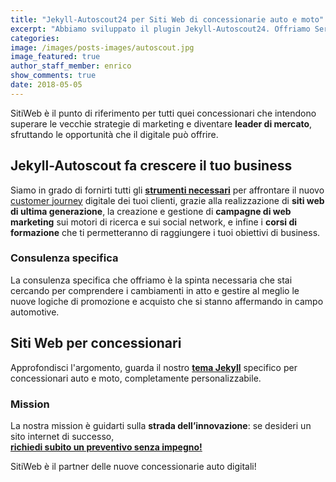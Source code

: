 ```yaml
---
title: "Jekyll-Autoscout24 per Siti Web di concessionarie auto e moto"
excerpt: "Abbiamo sviluppato il plugin Jekyll-Autoscout24. Offriamo Servizi Web per Concessionari Auto e Moto: configuratore auto, marketing, advertising per vendita automobili."
categories:
image: /images/posts-images/autoscout.jpg
image_featured: true
author_staff_member: enrico
show_comments: true
date: 2018-05-05
---
```



SitiWeb è il punto di riferimento per tutti quei concessionari che intendono superare le vecchie strategie di marketing e diventare **leader di mercato**, sfruttando le opportunità che il digitale può offrire.

## Jekyll-Autoscout fa crescere il tuo business

Siamo in grado di fornirti tutti gli **[strumenti necessari](https://github.com/staticpagesio/jekyll-autoscout24/)** per affrontare il nuovo [customer journey](https://www.thinkwithgoogle.com/consumer-insights/2018-auto-video-trends/) digitale dei tuoi clienti, grazie alla realizzazione di **siti web di ultima generazione**, la creazione e gestione di **campagne di web marketing** sui motori di ricerca e sui social network, e infine i **corsi di formazione** che ti permetteranno di raggiungere i tuoi obiettivi di business.

### Consulenza specifica

La consulenza specifica che offriamo è la spinta necessaria che stai cercando per comprendere i cambiamenti in atto e gestire al meglio le nuove logiche di promozione e acquisto che si stanno affermando in campo automotive.

## Siti Web per concessionari

Approfondisci l'argomento, guarda il nostro **[tema Jekyll](/portfolio/realizzazione-siti-web-per-concessionarie-auto)** specifico per concessionari auto e moto, completamente personalizzabile.

### Mission

La nostra mission è guidarti sulla **strada dell’innovazione**: se desideri un sito internet
di successo, <br> **[richiedi subito un preventivo senza impegno!](/contatti/)**

SitiWeb è il partner delle nuove concessionarie auto digitali!
